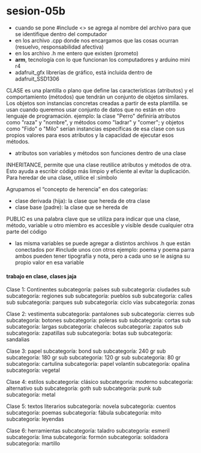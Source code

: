 # sesion-05b
- cuando se pone #include <> se agrega al nombre del archivo para que se identifique dentro del computador 
- en los archivo .cpp donde nos encargamos que las cosas ocurran (resuelvo, responsabilidad afectiva)
- en los archivo .h me entero que existen (prometo)
- __arm__, tecnología con lo que funcionan los computadores y arduino mini r4 
- adafruit_gfx librerías de gráfico, está incluida dentro de adafruit_SSD1306

CLASE es una plantilla o plano que define las características (atributos) y el comportamiento (métodos) que tendrán un conjunto de objetos similares. Los objetos son instancias concretas creadas a partir de esta plantilla. se usan cuando queremos usar conjunto de datos que no están en otro lenguaje de programación. 
ejemplo: la clase "Perro" definiría atributos como "raza" y "nombre", y métodos como "ladrar" y "comer"; y objetos como "Fido" o "Milo" serían instancias específicas de esa clase con sus propios valores para esos atributos y la capacidad de ejecutar esos métodos.

- atributos son variables y métodos son funciones dentro de una clase 

INHERITANCE, permite que una clase reutilice atributos y métodos de otra. Esto ayuda a escribir código más limpio y eficiente al evitar la duplicación. Para heredar de una clase, utilice el :símbolo

Agrupamos el “concepto de herencia” en dos categorías:

- clase derivada (hija): la clase que hereda de otra clase
- clase base (padre): la clase que se hereda de

PUBLIC es una palabra clave que se utiliza para indicar que una clase, método, variable u otro miembro es accesible y visible desde cualquier otra parte del código

- las misma variables se puede agregar a distintos archivos .h que están conectados por #include unos con otros 
ejemplo: poema y poema parra 
ambos pueden tener tipografía y nota, pero a cada uno se le asigna su propio valor en esa variable

#### trabajo en clase, clases jaja 
Clase 1: Continentes 
subcategoría: países
  sub subcategoría: ciudades 
  sub subcategoría: regiones 
  sub subcategoría: pueblos 
  sub subcategoría: calles 
  sub subcategoría: parques 
  sub subcategoría: ciclo vías
subcategoría: zonas 

Clase 2: vestimenta 
subcategoría: pantalones
  sub subcategoría: cierres
  sub subcategoría: botones 
subcategoría: poleras
  sub subcategoría: cortas 
  sub subcategoría: largas 
subcategoría: chalecos
subcategoría: zapatos
  sub subcategoría: zapatillas 
  sub subcategoría: botas 
  sub subcategoría: sandalias 

Clase 3: papel 
subcategoría: bond
  sub subcategoría: 240 gr
  sub subcategoría: 180 gr
  sub subcategoría: 120 gr 
  sub subcategoría: 80 gr 
subcategoría: cartulina 
subcategoría: papel volantín 
subcategoría: opalina 
subcategoría: vegetal 

Clase 4: estilos 
subcategoría: clásico
subcategoría: moderno
subcategoría: alternativo 
  sub subcategoría: goth
  sub subcategoría: punk
  sub subcategoría: metal 

Clase 5: textos literarios 
subcategoría: novela 
subcategoría: cuentos 
subcategoría: poemas 
subcategoría: fábula 
subcategoría: mito 
subcategoría: leyendas 

Clase 6: herramientas 
subcategoría: taladro 
subcategoría: esmeril
subcategoría: lima 
subcategoría: formón 
subcategoría: soldadora 
subcategoría: martillo 
